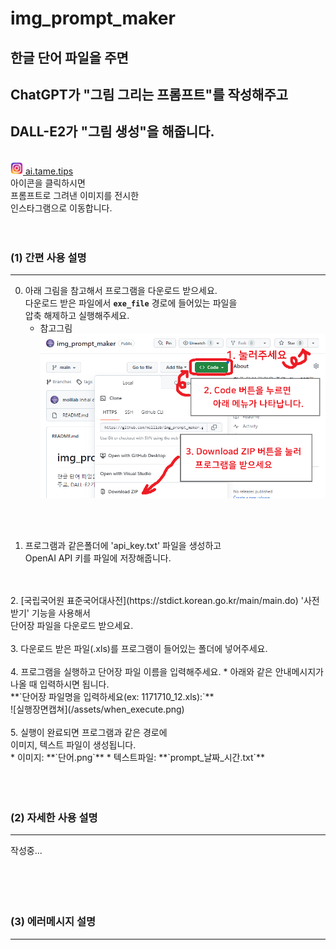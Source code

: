 # img_prompt_maker
## 한글 단어 파일을 주면<br>
## ChatGPT가 "그림 그리는 프롬프트"를 작성해주고<br>
## DALL-E2가 "그림 생성"을 해줍니다.<br>
<br>
<a href="https://intagram.com/ai.tame.tips">
<img src="./assets/insta_icon.png" width="20" height="20"> ai.tame.tips </img>
</a>
<br>
아이콘을 클릭하시면<br>
프롬프트로 그려낸 이미지를 전시한<br>
인스타그램으로 이동합니다.<br>
<br>
<br>

### (1) 간편 사용 설명
----
0. 아래 그림을 참고해서 프로그램을 다운로드 받으세요.<br>
다운로드 받은 파일에서 **`exe_file`** 경로에 들어있는 파일을<br>
압축 해제하고 실행해주세요.
    * 참고그림 ![실행장면캡쳐](/assets/down_guide.png)
<br>
<br>

1. 프로그램과 같은폴더에 'api_key.txt' 파일을 생성하고<br>
OpenAI API 키를 파일에 저장해줍니다.
<br>
<br>
2. [국립국어원 표준국어대사전](https://stdict.korean.go.kr/main/main.do) '사전받기' 기능을 사용해서<br>
단어장 파일을 다운로드 받으세요.
<br>
<br>
3. 다운로드 받은 파일(.xls)를 프로그램이 들어있는 폴더에 넣어주세요.
<br>
<br>
4. 프로그램을 실행하고 단어장 파일 이름을 입력해주세요.
    * 아래와 같은 안내메시지가 나올 때 입력하시면 됩니다.<br>
    **`단어장 파일명을 입력하세요(ex: 1171710_12.xls):`**<br>
    ![실행장면캡쳐](/assets/when_execute.png)
<br>
<br>
5. 실행이 완료되면 프로그램과 같은 경로에<br>
이미지, 텍스트 파일이 생성됩니다.<br>
    * 이미지: **`단어.png`**
    * 텍스트파일: **`prompt_날짜_시간.txt`**
<br>
<br>
<br>
<br>

### (2) 자세한 사용 설명
----
작성중...<br>
<br>
<br>
<br>
<br>

### (3) 에러메시지 설명
----
<br>
<br>